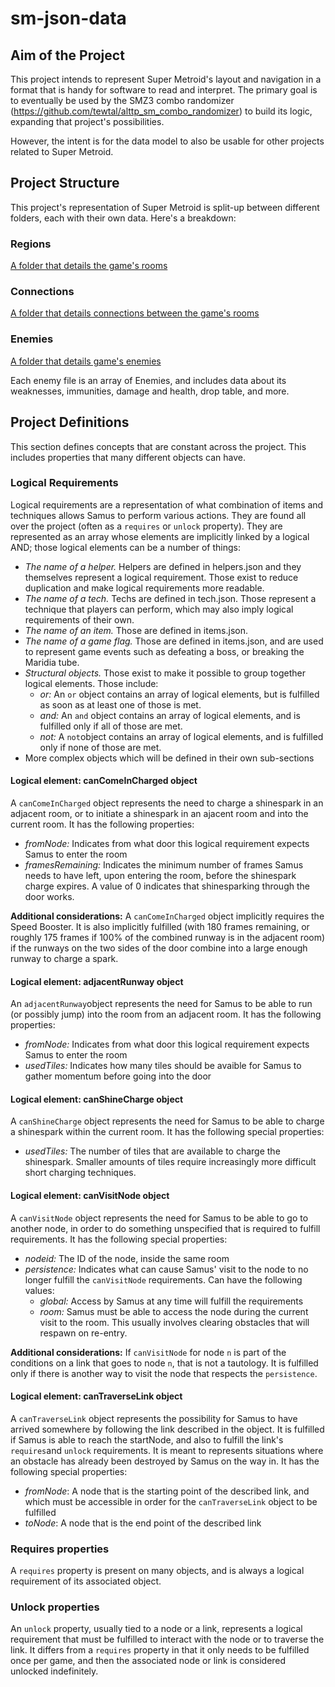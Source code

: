 # sm-json-data
## Aim of the Project
This project intends to represent Super Metroid's layout and navigation in a format that is handy for software to read and interpret. The primary goal is to eventually be used by the SMZ3 combo randomizer (https://github.com/tewtal/alttp_sm_combo_randomizer) to build its logic, expanding that project's possibilities.

However, the intent is for the data model to also be usable for other projects related to Super Metroid.
## Project Structure
This project's representation of Super Metroid is split-up between different folders, each with their own data. Here's a breakdown:
### Regions
[A folder that details the game's rooms](region/region-readme.md)

### Connections
[A folder that details connections between the game's rooms](connection/connection-readme.md)

### Enemies
[A folder that details game's enemies](enemies/enemies-readme.md)

Each enemy file is an array of Enemies, and includes data about its weaknesses, immunities, damage and health, drop table, and more.
## Project Definitions
This section defines concepts that are constant across the project. This includes properties that many different objects can have.
### Logical Requirements
Logical requirements are a representation of what combination of items and techniques allows Samus to perform various actions. They are found all over the project (often as a `requires` or `unlock` property). They are represented as an array whose elements are implicitly linked by a logical AND; those logical elements can be a number of things:
* _The name of a helper._ Helpers are defined in helpers.json and they themselves represent a logical requirement. Those exist to reduce duplication and make logical requirements more readable.
* _The name of a tech._ Techs are defined in tech.json.  Those represent a technique that players can perform, which may also imply logical requirements of their own.
* _The name of an item._ Those are defined in items.json.
* _The name of a game flag._ Those are defined in items.json, and are used to represent game events such as defeating a boss, or breaking the Maridia tube.
* _Structural objects._ Those exist to make it possible to group together logical elements. Those include:
  * _or:_ An `or` object contains an array of logical elements, but is fulfilled as soon as at least one of those is met.
  * _and:_ An `and` object contains an array of logical elements, and is fulfilled only if all of those are met.
  * _not:_ A `not`object contains an array of logical elements, and is fulfilled only if none of those are met.
* More complex objects which will be defined in their own sub-sections
#### Logical element: canComeInCharged object
A `canComeInCharged` object represents the need to charge a shinespark in an adjacent room, or to initiate a shinespark in an ajacent room and into the current room. It has the following properties:
 * _fromNode:_ Indicates from what door this logical requirement expects Samus to enter the room
 * _framesRemaining:_ Indicates the minimum number of frames Samus needs to have left, upon entering the room, before the shinespark charge expires. A value of 0 indicates that shinesparking through the door works.

 __Additional considerations:__ A `canComeInCharged` object implicitly requires the Speed Booster. It is also implicitly fulfilled (with 180 frames remaining, or roughly 175 frames if 100% of the combined runway is in the adjacent room) if the runways on the two sides of the door combine into a large enough runway to charge a spark.
 #### Logical element: adjacentRunway object
 An `adjacentRunway`object represents the need for Samus to be able to run (or possibly jump) into the room from an adjacent room. It has the following properties: 
 * _fromNode:_ Indicates from what door this logical requirement expects Samus to enter the room
 * _usedTiles:_ Indicates how many tiles should be avaible for Samus to gather momentum before going into the door
 #### Logical element: canShineCharge object
 A `canShineCharge` object represents the need for Samus to be able to charge a shinespark within the current room. It has the following special properties:
 * _usedTiles:_ The number of tiles that are available to charge the shinespark. Smaller amounts of tiles require increasingly more difficult short charging techniques.
 #### Logical element: canVisitNode object
 A `canVisitNode` object represents the need for Samus to be able to go to another node, in order to do something unspecified that is required to fulfill requirements. It has the following special properties:
 * _nodeid:_ The ID of the node, inside the same room
 * _persistence:_ Indicates what can cause Samus' visit to the node to no longer fulfill the `canVisitNode` requirements. Can have the following values:
   * _global:_ Access by Samus at any time will fulfill the requirements
   * _room:_ Samus must be able to access the node during the current visit to the room. This usually involves clearing obstacles that will respawn on re-entry.

 __Additional considerations:__ If `canVisitNode` for node `n` is part of the conditions on a link that goes to node `n`, that is not a tautology. It is fulfilled only if there is another way to visit the node that respects the `persistence`.
 #### Logical element: canTraverseLink object
 A `canTraverseLink` object represents the possibility for Samus to have arrived somewhere by following the link described in the object. It is fulfilled if Samus is able to reach the startNode, and also to fulfill the link's `requires`and `unlock` requirements. It is meant to represents situations where an obstacle has already been destroyed by Samus on the way in. It has the following special properties:
 * _fromNode_: A node that is the starting point of the described link, and which must be accessible in order for the `canTraverseLink` object to be fulfilled
 * _toNode_: A node that is the end point of the described link
 ### Requires properties
 A `requires` property is present on many objects, and is always a logical requirement of its associated object.
 ### Unlock properties
 An `unlock` property, usually tied to a node or a link, represents a logical requirement that must be fulfilled to interact with the node or to traverse the link. It differs from a `requires` property in that it only needs to be fulfilled once per game, and then the associated node or link is considered unlocked indefinitely.
